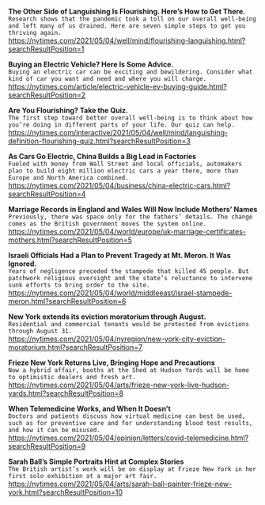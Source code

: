 **The Other Side of Languishing Is Flourishing. Here’s How to Get There.**\
`Research shows that the pandemic took a toll on our overall well-being and left many of us drained. Here are seven simple steps to get you thriving again.`\
https://nytimes.com/2021/05/04/well/mind/flourishing-languishing.html?searchResultPosition=1

**Buying an Electric Vehicle? Here Is Some Advice.**\
`Buying an electric car can be exciting and bewildering. Consider what kind of car you want and need and where you will charge.`\
https://nytimes.com/article/electric-vehicle-ev-buying-guide.html?searchResultPosition=2

**Are You Flourishing? Take the Quiz.**\
`The first step toward better overall well-being is to think about how you’re doing in different parts of your life. Our quiz can help.`\
https://nytimes.com/interactive/2021/05/04/well/mind/languishing-definition-flourishing-quiz.html?searchResultPosition=3

**As Cars Go Electric, China Builds a Big Lead in Factories**\
`Fueled with money from Wall Street and local officials, automakers plan to build eight million electric cars a year there, more than Europe and North America combined.`\
https://nytimes.com/2021/05/04/business/china-electric-cars.html?searchResultPosition=4

**Marriage Records in England and Wales Will Now Include Mothers’ Names**\
`Previously, there was space only for the fathers’ details. The change comes as the British government moves the system online.`\
https://nytimes.com/2021/05/04/world/europe/uk-marriage-certificates-mothers.html?searchResultPosition=5

**Israeli Officials Had a Plan to Prevent Tragedy at Mt. Meron. It Was Ignored.**\
`Years of negligence preceded the stampede that killed 45 people. But patchwork religious oversight and the state’s reluctance to intervene sunk efforts to bring order to the site.`\
https://nytimes.com/2021/05/04/world/middleeast/israel-stampede-meron.html?searchResultPosition=6

**New York extends its eviction moratorium through August.**\
`Residential and commercial tenants would be protected from evictions through August 31.`\
https://nytimes.com/2021/05/04/nyregion/new-york-city-eviction-moratorium.html?searchResultPosition=7

**Frieze New York Returns Live, Bringing Hope and Precautions**\
`Now a hybrid affair, booths at the Shed at Hudson Yards will be home to optimistic dealers and fresh art.`\
https://nytimes.com/2021/05/04/arts/frieze-new-york-live-hudson-yards.html?searchResultPosition=8

**When Telemedicine Works, and When It Doesn’t**\
`Doctors and patients discuss how virtual medicine can best be used, such as for preventive care and for understanding blood test results, and how it can be misused.`\
https://nytimes.com/2021/05/04/opinion/letters/covid-telemedicine.html?searchResultPosition=9

**Sarah Ball’s Simple Portraits Hint at Complex Stories**\
`The British artist’s work will be on display at Frieze New York in her first solo exhibition at a major art fair.`\
https://nytimes.com/2021/05/04/arts/sarah-ball-painter-frieze-new-york.html?searchResultPosition=10

